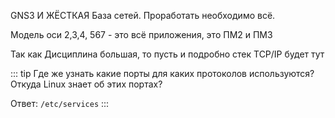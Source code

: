 GNS3 И ЖЁСТКАЯ База сетей. Проработать необходимо всё. 

Модель оси 2,3,4, 567 - это всё приложения, это ПМ2 и ПМ3

Так как Дисциплина большая, то пусть и подробно стек TCP/IP будет тут

::: tip
Где же узнать какие порты для каких протоколов используются? Откуда Linux знает об этих портах?

Ответ: `/etc/services`
:::